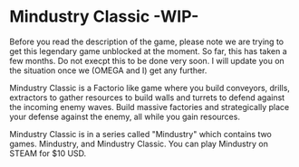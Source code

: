 # Mindustry Classic -WIP-
Before you read the description of the game, please note we are trying to get this legendary game unblocked at the moment. So far, this has taken a few months. Do not execpt this to be done very soon. I will update you on the situation once we (OMEGA and I) get any further.

Mindustry Classic is a Factorio like game where you build conveyors, drills, extractors to gather resources to build walls and turrets to defend against the incoming enemy waves. Build massive factories and strategically place your defense against the enemy, all while you gain resources. 

Mindustry Classic is in a series called "Mindustry" which contains two games. Mindustry, and Mindustry Classic. You can play Mindustry on STEAM for $10 USD.
